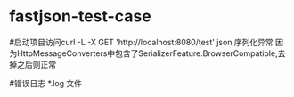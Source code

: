 # fastjson-test-case

#启动项目访问curl -L -X GET 'http://localhost:8080/test' 
json 序列化异常
因为HttpMessageConverters中包含了SerializerFeature.BrowserCompatible,去掉之后则正常

#错误日志
*.log 文件